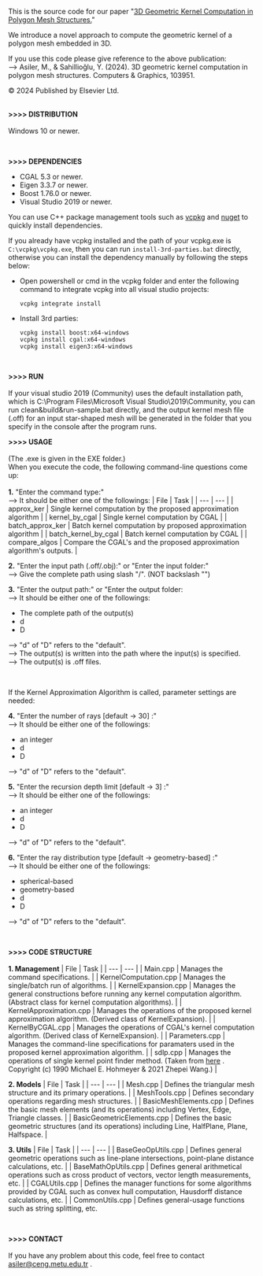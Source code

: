 This is the source code for our paper "[3D Geometric Kernel Computation in Polygon Mesh Structures.](https://www.sciencedirect.com/science/article/pii/S0097849324000864)" <br />

We introduce a novel approach to compute the geometric kernel of a polygon mesh embedded in 3D. <br />

If you use this code please give reference to the above publication: <br /> 
--> Asiler, M., & Sahillioğlu, Y. (2024). 3D geometric kernel computation in polygon mesh structures. Computers & Graphics, 103951. <br />
 
© 2024 Published by Elsevier Ltd. <br /> <br />


**>>>> DISTRIBUTION** <br /> <br />
Windows 10 or newer.

<br />

**>>>> DEPENDENCIES**
- CGAL 5.3 or newer.
- Eigen 3.3.7 or newer.
- Boost 1.76.0 or newer.
- Visual Studio 2019 or newer.

You can use C++ package management tools such as [vcpkg](https://vcpkg.io/en/) and [nuget](https://www.nuget.org/) to quickly install dependencies.

If you already have vcpkg installed and the path of your vcpkg.exe is ```C:\vcpkg\vcpkg.exe```, then you can run ```install-3rd-parties.bat``` directly, otherwise you can install the dependency manually by following the steps below:

+ Open powershell or cmd in the vcpkg folder and enter the following command to integrate vcpkg into all visual studio projects:

	```
	vcpkg integrate install
 	```

+ Install 3rd parties:

	```
	vcpkg install boost:x64-windows   
	vcpkg install cgal:x64-windows    
	vcpkg install eigen3:x64-windows  
	```
 
<br />

**>>>> RUN** <br /> <br />
If your visual studio 2019 (Community) uses the default installation path, which is C:\Program Files\Microsoft Visual Studio\2019\Community\, you can run clean&build&run-sample.bat directly, and the output kernel mesh file (.off) for an input star-shaped mesh will be generated in the folder that you specify in the console after the program runs.


**>>>> USAGE** <br /> <br />
(The .exe is given in the EXE folder.)  <br />
When you execute the code, the following command-line questions come up: <br /> <br />
**1.** "Enter the command type:" <br />
--> It should be either one of the followings:
| File | Task |
| --- | --- |
| approx_ker                 | Single kernel computation by the proposed approximation algorithm          |
| kernel_by_cgal             | Single kernel computation by CGAL                                          |
| batch_approx_ker           | Batch kernel computation by proposed approximation algorithm               |
| batch_kernel_by_cgal       | Batch kernel computation by CGAL                                           |
| compare_algos              | Compare the CGAL's and the proposed approximation algorithm's outputs.     |

**2.** "Enter the input path (.off/.obj):"   or    "Enter the input folder:" <br />
--> Give the complete path using slash "/". (NOT backslash "\")
   
**3.** "Enter the output path:"   or   "Enter the output folder:  <br />
--> It should be either one of the followings:
- The complete path of the output(s)
- d
- D
  
--> "d" of "D" refers to the "default". <br />
--> The output(s) is written into the path where the input(s) is specified. <br />
--> The output(s) is .off files.
	
<br />  

If the Kernel Approximation Algorithm is called, parameter settings are needed:

**4.** "Enter the number of rays [default -> 30] :" <br />
--> It should be either one of the followings:
- an integer
- d
- D
  
--> "d" of "D" refers to the "default".

**5.** "Enter the recursion depth limit [default -> 3] :" <br />
--> It should be either one of the followings:
- an integer
- d
- D
  
--> "d" of "D" refers to the "default".

**6.** "Enter the ray distribution type [default -> geometry-based] :" <br />
--> It should be either one of the followings:
- spherical-based
- geometry-based
- d
- D
  
--> "d" of "D" refers to the "default".

<br />

**>>>> CODE STRUCTURE** <br /> <br />
**1. Management**
| File | Task |
| --- | --- |
| Main.cpp                | Manages the command specifications.                                                                                                     |
| KernelComputation.cpp   | Manages the single/batch run of algorithms.                                                                                             |
| KernelExpansion.cpp     | Manages the general constructions before running any kernel computation algorithm. (Abstract class for kernel computation algorithms).  |
| KernelApproximation.cpp | Manages the operations of the proposed kernel approximation algorithm. (Derived class of KernelExpansion).                              |
| KernelByCGAL.cpp        | Manages the operations of CGAL's kernel computation algorithm. (Derived class of KernelExpansion).                                      |
| Parameters.cpp          | Manages the command-line specifications for paramaters used in the proposed kernel approximation algorithm.                             |
| sdlp.cpp                | Manages the operations of single kernel point finder method. (Taken from [here](https://github.com/ZJU-FAST-Lab/SDLP) . Copyright (c) 1990 Michael E. Hohmeyer & 2021 Zhepei Wang.) |

**2. Models**
| File | Task |
| --- | --- |
| Mesh.cpp                   | Defines the triangular mesh structure and its primary operations.                                                        |
| MeshTools.cpp              | Defines secondary operations regarding mesh structures.                                                                  |
| BasicMeshElements.cpp      | Defines the basic mesh elements (and its operations) including Vertex, Edge, Triangle classes.                           |
| BasicGeometricElements.cpp | Defines the basic geometric structures (and its operations) including Line, HalfPlane, Plane, Halfspace.                 |

**3. Utils**
| File | Task |
| --- | --- |
| BaseGeoOpUtils.cpp   | Defines general geometric operations such as line-plane intersections, point-plane distance calculations, etc.                            |
| BaseMathOpUtils.cpp  | Defines general arithmetical operations such as cross product of vectors, vector length measurements, etc.                                |
| CGALUtils.cpp        | Defines the manager functions for some algorithms provided by CGAL such as convex hull computation, Hausdorff distance calculations, etc. |
| CommonUtils.cpp      | Defines general-usage functions such as string splitting, etc.

<br />

**>>>> CONTACT** <br /> <br />
If you have any problem about this code, feel free to contact asiler@ceng.metu.edu.tr .
